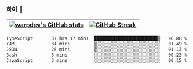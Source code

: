
### 하이 👋
[![warpdev's GitHub stats](https://github-readme-stats.vercel.app/api?username=warpdev&show_icons=true&theme=vue-dark)](#) |[![GitHub Streak](https://github-readme-streak-stats.herokuapp.com/?user=warpdev&theme=dark)](#)
--- | --- |
<!--START_SECTION:waka-->

```txt
TypeScript       37 hrs 17 mins  ████████████████████████▒   96.88 %
YAML             34 mins         ▒░░░░░░░░░░░░░░░░░░░░░░░░   01.49 %
JSON             26 mins         ▒░░░░░░░░░░░░░░░░░░░░░░░░   01.13 %
Bash             5 mins          ░░░░░░░░░░░░░░░░░░░░░░░░░   00.23 %
JavaScript       3 mins          ░░░░░░░░░░░░░░░░░░░░░░░░░   00.15 %
```

<!--END_SECTION:waka-->

<!--
**warpdev/warpdev** is a ✨ _special_ ✨ repository because its `README.md` (this file) appears on your GitHub profile.

Here are some ideas to get you started:

- 🔭 I’m currently working on ...
- 🌱 I’m currently learning ...
- 👯 I’m looking to collaborate on ...
- 🤔 I’m looking for help with ...
- 💬 Ask me about ...
- 📫 How to reach me: ...
- 😄 Pronouns: ...
- ⚡ Fun fact: ...
-->
